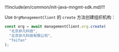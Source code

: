 !!!include(en/common/init-java-mngmt-sdk.md)!!!

Use `OrgManagementClient` 的 `create` 方法创建组织机构：

```javascript
const org = await managementClient.org.create(
  "北京非凡科技",
  "北京非凡科技有限公司",
  "feifan"
);
```
